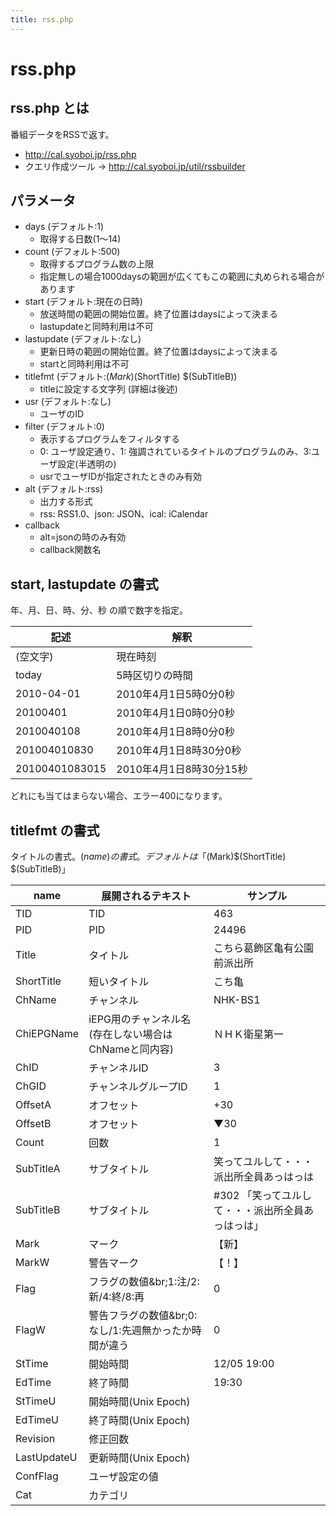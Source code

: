 ```yaml
---
title: rss.php 
---
```


# rss.php

## rss.php とは

番組データをRSSで返す。
- http://cal.syoboi.jp/rss.php
- クエリ作成ツール → http://cal.syoboi.jp/util/rssbuilder

## パラメータ

- days (デフォルト:1)
    - 取得する日数(1～14)
- count (デフォルト:500)
    - 取得するプログラム数の上限
    - 指定無しの場合1000daysの範囲が広くてもこの範囲に丸められる場合があります
- start (デフォルト:現在の日時)
    - 放送時間の範囲の開始位置。終了位置はdaysによって決まる
    - lastupdateと同時利用は不可
- lastupdate (デフォルト:なし)
    - 更新日時の範囲の開始位置。終了位置はdaysによって決まる
    - startと同時利用は不可
- titlefmt (デフォルト:$(Mark)$(ShortTitle) $(SubTitleB))
    - titleに設定する文字列 (詳細は後述)
- usr (デフォルト:なし)
    - ユーザのID
- filter (デフォルト:0)
    - 表示するプログラムをフィルタする
    - 0: ユーザ設定通り、1: 強調されているタイトルのプログラムのみ、3:ユーザ設定(半透明の)
    - usrでユーザIDが指定されたときのみ有効
- alt (デフォルト:rss)
    - 出力する形式
    - rss: RSS1.0、json: JSON、ical: iCalendar
- callback
    - alt=jsonの時のみ有効
    - callback関数名

## start, lastupdate の書式

年、月、日、時、分、秒 の順で数字を指定。

|記述     |解釈|
|---|---|
|(空文字) |現在時刻|
|today  |5時区切りの時間|
|2010-04-01  |2010年4月1日5時0分0秒|
|20100401   |2010年4月1日0時0分0秒|
|2010040108  |2010年4月1日8時0分0秒|
|201004010830 |2010年4月1日8時30分0秒|
|20100401083015|2010年4月1日8時30分15秒|
どれにも当てはまらない場合、エラー400になります。

## titlefmt の書式

タイトルの書式。$(name) の書式。デフォルトは「$(Mark)$(ShortTitle) $(SubTitleB)」

|name|展開されるテキスト|サンプル|
|---|---|---|
|TID|TID|463|
|PID|PID|24496|
|Title|タイトル|こちら葛飾区亀有公園前派出所|
|ShortTitle|短いタイトル|こち亀|
|ChName|チャンネル|NHK-BS1|
|ChiEPGName|iEPG用のチャンネル名(存在しない場合はChNameと同内容)|ＮＨＫ衛星第一|
|ChID|チャンネルID|3|
|ChGID|チャンネルグループID|1|
|OffsetA|オフセット|+30|
|OffsetB|オフセット|▼30|
|Count|回数|1|
|SubTitleA|サブタイトル|笑ってユルして・・・派出所全員あっはっは|
|SubTitleB|サブタイトル|#302 「笑ってユルして・・・派出所全員あっはっは」|
|Mark|マーク|【新】|
|MarkW|警告マーク|【！】|
|Flag|フラグの数値&br;1:注/2:新/4:終/8:再|0|
|FlagW|警告フラグの数値&br;0:なし/1:先週無かったか時間が違う|0|
|StTime|開始時間|12/05 19:00|
|EdTime|終了時間|19:30|
|StTimeU|開始時間(Unix Epoch)| |
|EdTimeU|終了時間(Unix Epoch)| |
|Revision|修正回数| |
|LastUpdateU|更新時間(Unix Epoch)| |
|ConfFlag|ユーザ設定の値| |
|Cat|カテゴリ| |
